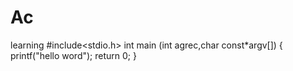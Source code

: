 # Ac
learning
#include<stdio.h>
int main (int agrec,char const*argv[])
{
  printf("hello word");
  return 0;
}
